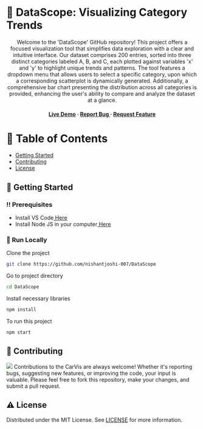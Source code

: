 # :star2: DataScope: Visualizing Category Trends

<div align='center'>
<p>Welcome to the 'DataScope' GitHub repository! This project offers a focused visualization tool that simplifies data exploration with a clear and intuitive interface. Our dataset comprises 200 entries, sorted into three distinct categories labeled A, B, and C, each plotted against variables 'x' and 'y' to highlight unique trends and patterns. The tool features a dropdown menu that allows users to select a specific category, upon which a corresponding scatterplot is dynamically generated. Additionally, a comprehensive bar chart presenting the distribution across all categories is provided, enhancing the user's ability to compare and analyze the dataset at a glance.</p>
<h4> <a href=https://nishantjoshi-007.github.io/DataScope/>Live Demo</a> <span> · </span> <a href="https://github.com/nishantjoshi-007/DataScope/issues"> Report Bug </a> <span> · </span> <a href="https://github.com/nishantjoshi-007/DataScope/issues"> Request Feature </a> </h4>
</div>

# :notebook_with_decorative_cover: Table of Contents
- [Getting Started](#toolbox-getting-started)
- [Contributing](#wave-contributing)
- [License](#warning-license)


## :toolbox: Getting Started
### :bangbang: Prerequisites
- Install VS Code<a href="https://code.visualstudio.com/Download"> Here</a>
- Install Node JS in your computer<a href="https://nodejs.org/en/"> Here</a>


### :running: Run Locally
Clone the project
```bash
git clone https://github.com/nishantjoshi-007/DataScope
```
Go to project directory
```bash
cd DataScope
```
Install necessary libraries
```bash
npm install
```
To run this project
```bash
npm start
```


## :wave: Contributing
<img src="https://contrib.rocks/image?repo=Louis3797/awesome-readme-template" /> Contributions to the CarVis are always welcome! Whether it's reporting bugs, suggesting new features, or improving the code, your input is valuable. Please feel free to fork this repository, make your changes, and submit a pull request.

## :warning: License
Distributed under the MIT License. See <a href="https://github.com/nishantjoshi-007/DataScope/blob/main/LICENSE">LICENSE</a> for more information.
